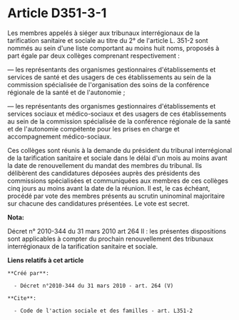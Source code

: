 # Article D351-3-1

Les membres appelés à siéger aux tribunaux interrégionaux de la tarification sanitaire et sociale au titre du 2° de l'article
L. 351-2 sont nommés au sein d'une liste comportant au moins huit noms, proposés à part égale par deux collèges comprenant
respectivement : 

― les représentants des organismes gestionnaires d'établissements et services de santé et des usagers de ces établissements
au sein de la commission spécialisée de l'organisation des soins de la conférence régionale de la santé et de l'autonomie ; 

― les représentants des organismes gestionnaires d'établissements et services sociaux et médico-sociaux et des usagers de ces
établissements au sein de la commission spécialisée de la conférence régionale de la santé et de l'autonomie compétente pour
les prises en charge et accompagnement médico-sociaux. 

Ces collèges sont réunis à la demande du président du tribunal interrégional de la tarification sanitaire et sociale dans le
délai d'un mois au moins avant la date de renouvellement du mandat des membres du tribunal. Ils délibèrent des candidatures
déposées auprès des présidents des commissions spécialisées et communiquées aux membres de ces collèges cinq jours au moins
avant la date de la réunion. Il est, le cas échéant, procédé par vote des membres présents au scrutin uninominal majoritaire
sur chacune des candidatures présentées. Le vote est secret.

**Nota:**

Décret n° 2010-344 du 31 mars 2010 art 264 II : les présentes dispositions sont applicables à compter du prochain
renouvellement des tribunaux interrégionaux de la tarification sanitaire et sociale.

**Liens relatifs à cet article**

	**Créé par**:

	  - Décret n°2010-344 du 31 mars 2010 - art. 264 (V)

	**Cite**:

	  - Code de l'action sociale et des familles - art. L351-2
